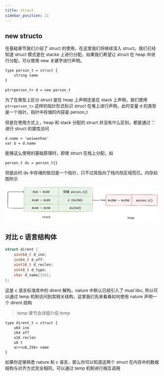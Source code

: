 ```yaml
---
title: struct
sidebar_position: 11
---
```


## new structo

在基础章节我们介绍了 struct 的使用，在这里我们将继续深入 struct。我们已经知道 struct 模式是在 stacke 上进行分配，如果我们希望让 struct 在 heap 中进行分配，可以使用 new 关键字进行声明。

```nature
type person_t = struct {
    string name
}

ptr<person_t> d = new person_t
```

为了在类型上区分 struct 是在 heap 上声明还是在 stack 上声明，我们使用 `ptr<person_t>` 这样的指针形式标识 struct 在堆上进行声明，此时变量 d 的类型是一个指针。指针中存储的内容是 person_t

但是在使用方式上，heap 和 stack 分配的 struct 并没有什么区别，都是通过 '.' 进行 struct 的属性访问

```nature
d.name = 'weiwenhao'
var b = d.name
```

能够这么使用的基础原理时，即使 struct 在栈上分配，如

```nature
person_t ds = person_t{}
```

但是此时 ds 中存储的依旧是一个指针，只不过其指向了栈内存区域而已。内存如图所示

![](https://raw.githubusercontent.com/weiwenhao/pictures/main/blogs20230915185416.png)

## 对比 c 语言结构体

```c
struct dirent {
	uint64_t d_ino;
	int64_t d_off;
	uint16_t d_reclen;
	uint8_t d_type;
	char d_name[256];
};
```

这是 c 语言标准库中的 dirent 解构，nature 中默认已经引入了 musl libc, 所以可以通过 temp 机制访问到其相关结构，这里我们先来看看如何使用 nature 声明一个 dirent 结构

> temp 章节会详细介绍 temp

```nature
type dirent_t = struct {
    u64 ino
    i64 off
    u16 reclen
    u8 t
    arr<u8,256> name
}
```

如果你足够熟悉 nature 和 c 语言，那么你可以知道这两个 struct 在内存中的数据结构与对齐方式完全相同，可以通过 temp 机制进行相互调用
